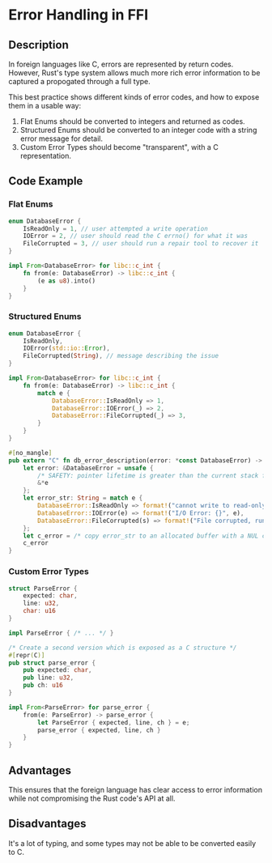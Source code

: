 # Error Handling in FFI

## Description

In foreign languages like C, errors are represented by return codes. However, Rust's type system allows much more rich error information to be captured a propogated through a full type.

This best practice shows different kinds of error codes, and how to expose them in a usable way:
1. Flat Enums should be converted to integers and returned as codes.
1. Structured Enums should be converted to an integer code with a string error message for detail.
1. Custom Error Types should become "transparent", with a C representation.

## Code Example

### Flat Enums

```rust
enum DatabaseError {
    IsReadOnly = 1, // user attempted a write operation
    IOError = 2, // user should read the C errno() for what it was
    FileCorrupted = 3, // user should run a repair tool to recover it
}

impl From<DatabaseError> for libc::c_int {
    fn from(e: DatabaseError) -> libc::c_int {
        (e as u8).into()
    }
}
```

### Structured Enums

```rust
enum DatabaseError {
    IsReadOnly,
    IOError(std::io::Error),
    FileCorrupted(String), // message describing the issue
}

impl From<DatabaseError> for libc::c_int {
    fn from(e: DatabaseError) -> libc::c_int {
        match e {
            DatabaseError::IsReadOnly => 1,
            DatabaseError::IOError(_) => 2,
            DatabaseError::FileCorrupted(_) => 3,
        }
    }
}

#[no_mangle]
pub extern "C" fn db_error_description(error: *const DatabaseError) -> *mut libc::c_char {
    let error: &DatabaseError = unsafe {
        /* SAFETY: pointer lifetime is greater than the current stack frame */
        &*e
    };
    let error_str: String = match e {
        DatabaseError::IsReadOnly => format!("cannot write to read-only database"),
        DatabaseError::IOError(e) => format!("I/O Error: {}", e),
        DatabaseError::FileCorrupted(s) => format!("File corrupted, run repair: {}", &s),
    };
    let c_error = /* copy error_str to an allocated buffer with a NUL character at the end */;
    c_error
}
```

### Custom Error Types

```rust
struct ParseError {
    expected: char,
    line: u32,
    char: u16
}

impl ParseError { /* ... */ }

/* Create a second version which is exposed as a C structure */
#[repr(C)]
pub struct parse_error {
    pub expected: char,
    pub line: u32,
    pub ch: u16
}

impl From<ParseError> for parse_error {
    from(e: ParseError) -> parse_error {
        let ParseError { expected, line, ch } = e;
        parse_error { expected, line, ch }
    }
}
```

## Advantages

This ensures that the foreign language has clear access to error information while not compromising the Rust code's API at all.

## Disadvantages

It's a lot of typing, and some types may not be able to be converted easily to C.
